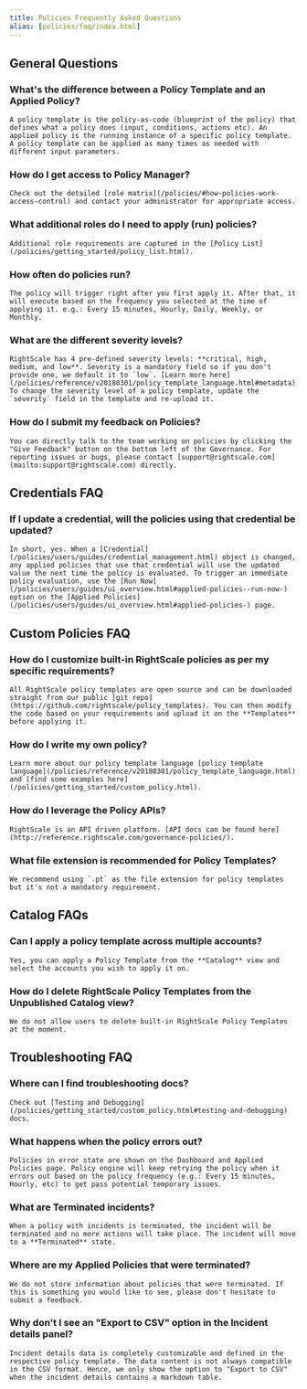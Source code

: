 ```yaml
---
title: Policies Frequently Asked Questions
alias: [policies/faq/index.html]
---
```


## General Questions

### What's the difference between a Policy Template and an Applied Policy?

    A policy template is the policy-as-code (blueprint of the policy) that defines what a policy does (input, conditions, actions etc). An applied policy is the running instance of a specific policy template. A policy template can be applied as many times as needed with different input parameters. 

### How do I get access to Policy Manager?

    Check out the detailed [role matrix](/policies/#how-policies-work-access-control) and contact your administrator for appropriate access. 

### What additional roles do I need to apply (run) policies?

    Additional role requirements are captured in the [Policy List](/policies/getting_started/policy_list.html). 

### How often do policies run?

    The policy will trigger right after you first apply it. After that, it will execute based on the frequency you selected at the time of applying it. e.g.: Every 15 minutes, Hourly, Daily, Weekly, or Monthly.

### What are the different severity levels?

    RightScale has 4 pre-defined severity levels: **critical, high, medium, and low**. Severity is a mandatory field so if you don't provide one, we default it to `low`. [Learn more here](/policies/reference/v20180301/policy_template_language.html#metadata). To change the severity level of a policy template, update the `severity` field in the template and re-upload it. 

### How do I submit my feedback on Policies?

    You can directly talk to the team working on policies by clicking the "Give Feedback" button on the bottom left of the Governance. For reporting issues or bugs, please contact [support@rightscale.com](mailto:support@rightscale.com) directly.

## Credentials FAQ

### If I update a credential, will the policies using that credential be updated?

    In short, yes. When a [Credential](/policies/users/guides/credential_management.html) object is changed, any applied policies that use that credential will use the updated value the next time the policy is evaluated. To trigger an immediate policy evaluation, use the [Run Now](/policies/users/guides/ui_overview.html#applied-policies--run-now-) option on the [Applied Policies](/policies/users/guides/ui_overview.html#applied-policies-) page.

## Custom Policies FAQ

### How do I customize built-in RightScale policies as per my specific requirements?

    All RightScale policy templates are open source and can be downloaded straight from our public [git repo](https://github.com/rightscale/policy_templates). You can then modify the code based on your requirements and upload it on the **Templates** before applying it.

### How do I write my own policy?

    Learn more about our policy template language [policy template language](/policies/reference/v20180301/policy_template_language.html) and [find some examples here](/policies/getting_started/custom_policy.html).

### How do I leverage the Policy APIs?

    RightScale is an API driven platform. [API docs can be found here](http://reference.rightscale.com/governance-policies/).

### What file extension is recommended for Policy Templates?

    We recommend using `.pt` as the file extension for policy templates but it's not a mandatory requirement.

## Catalog FAQs

### Can I apply a policy template across multiple accounts?

    Yes, you can apply a Policy Template from the **Catalog** view and select the accounts you wish to apply it on. 

### How do I delete RightScale Policy Templates from the Unpublished Catalog view?

    We do not allow users to delete built-in RightScale Policy Templates at the moment.

## Troubleshooting FAQ

### Where can I find troubleshooting docs?

    Check out [Testing and Debugging](/policies/getting_started/custom_policy.html#testing-and-debugging) docs.

### What happens when the policy errors out?

    Policies in error state are shown on the Dashboard and Applied Policies page. Policy engine will keep retrying the policy when it errors out based on the policy frequency (e.g.: Every 15 minutes, Hourly, etc) to get pass potential temporary issues. 

### What are Terminated incidents?

    When a policy with incidents is terminated, the incident will be terminated and no more actions will take place. The incident will move to a **Terminated** state.

### Where are my Applied Policies that were terminated?

    We do not store information about policies that were terminated. If this is something you would like to see, please don't hesitate to submit a feedback. 

### Why don't I see an "Export to CSV" option in the Incident details panel?

    Incident details data is completely customizable and defined in the respective policy template. The data content is not always compatible in the CSV format. Hence, we only show the option to "Export to CSV" when the incident details contains a markdown table. 
